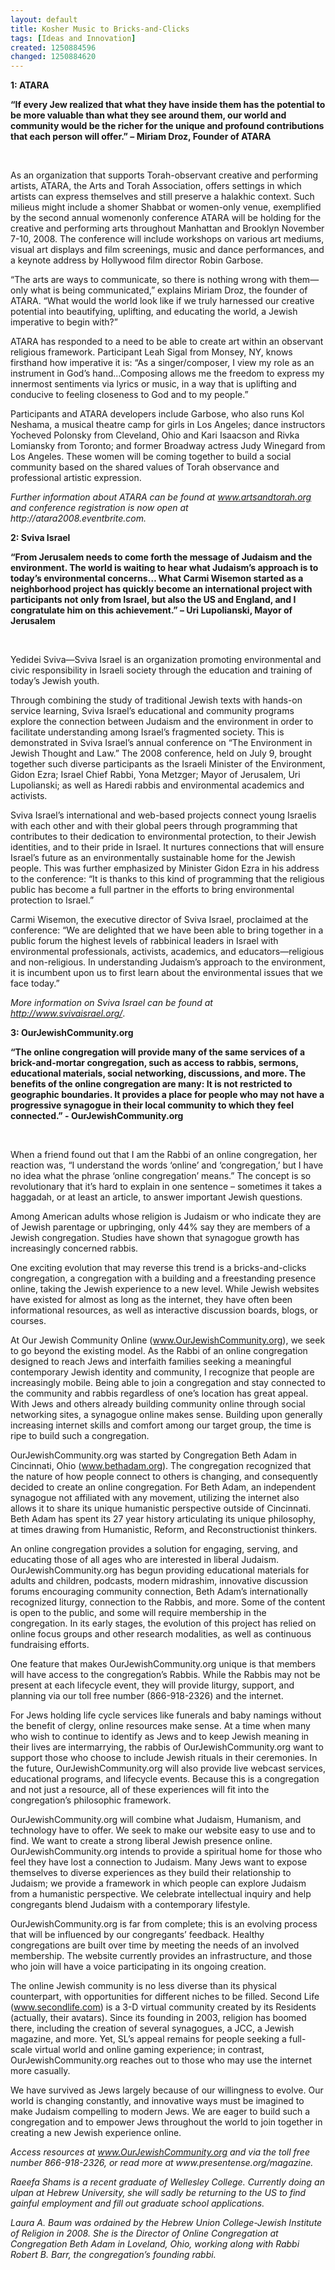 ```yaml
---
layout: default
title: Kosher Music to Bricks-and-Clicks
tags: [Ideas and Innovation]
created: 1250884596
changed: 1250884620
---
```

<p><strong>1: ATARA</strong></p>
<p><strong>&ldquo;If every Jew realized that what they have inside them has the potential to be more valuable than what they see around them, our world and community would be the richer for the unique and profound contributions that each person will offer.&rdquo; &ndash; Miriam Droz, Founder of ATARA</strong></p>
<p>&nbsp;</p>
<p>As an organization that supports Torah-observant creative and performing artists, ATARA, the Arts and Torah Association, offers settings in which artists can express themselves and still preserve a halakhic context. Such milieus might include a shomer Shabbat or women-only venue, exemplified by the second annual womenonly conference ATARA will be holding for the creative and performing arts throughout Manhattan and Brooklyn November 7-10, 2008. The conference will include workshops on various art mediums, visual art displays and film screenings, music and dance performances, and a keynote address by Hollywood film director Robin Garbose.</p>
<p>&ldquo;The arts are ways to communicate, so there is nothing wrong with them&mdash;only what is being communicated,&rdquo; explains Miriam Droz, the founder of ATARA. &ldquo;What would the world look like if we truly harnessed our creative potential into beautifying, uplifting, and educating the world, a Jewish imperative to begin with?&rdquo;</p>
<p>ATARA has responded to a need to be able to create art within an observant religious framework. Participant Leah Sigal from Monsey, NY, knows firsthand how imperative it is: &ldquo;As a singer/composer, I view my role as an instrument in God&rsquo;s hand...Composing allows me the freedom to express my innermost sentiments via lyrics or music, in a way that is uplifting and conducive to feeling closeness to God and to my people.&rdquo;</p>
<p>Participants and ATARA developers include Garbose, who also runs Kol Neshama, a musical theatre camp for girls in Los Angeles; dance instructors Yocheved Polonsky from Cleveland, Ohio and Kari Isaacson and Rivka Lomiansky from Toronto; and former Broadway actress Judy Winegard from Los Angeles. These women will be coming together to build a social community based on the shared values of Torah observance and professional artistic expression.</p>
<p><em>Further information about ATARA can be found at <a href="http://www.artsandtorah.org/" title="www.artsandtorah.org">www.artsandtorah.org</a> and conference registration is now open at http://atara2008.eventbrite.com.</em></p>
<p><strong>2: Sviva Israel</strong><strong> </strong></p>
<p><strong>&ldquo;From Jerusalem needs to come forth the message of Judaism and the environment. The world is waiting to hear what Judaism&rsquo;s approach is to today&rsquo;s environmental concerns&hellip; What Carmi Wisemon started as a neighborhood project has quickly become an international project with participants not only from Israel, but also the US and England, and I congratulate him on this achievement.&rdquo; &ndash; Uri Lupolianski, Mayor of Jerusalem</strong></p>
<p>&nbsp;</p>
<p>Yedidei Sviva&mdash;Sviva Israel is an organization promoting environmental and civic responsibility in Israeli society through the education and training of today&rsquo;s Jewish youth.</p>
<p>Through combining the study of traditional Jewish texts with hands-on service learning, Sviva Israel&rsquo;s educational and community programs explore the connection between Judaism and the environment in order to facilitate understanding among Israel&rsquo;s fragmented society. This is demonstrated in Sviva Israel&rsquo;s annual conference on &ldquo;The Environment in Jewish Thought and Law.&rdquo; The 2008 conference, held on July 9, brought together such diverse participants as the Israeli Minister of the Environment, Gidon Ezra; Israel Chief Rabbi, Yona Metzger; Mayor of Jerusalem, Uri Lupolianski; as well as Haredi rabbis and environmental academics and activists.</p>
<p>Sviva Israel&rsquo;s international and web-based projects connect young Israelis with each other and with their global peers through programming that contributes to their dedication to environmental protection, to their Jewish identities, and to their pride in Israel. It nurtures connections that will ensure Israel&rsquo;s future as an environmentally sustainable home for the Jewish people. This was further emphasized by Minister Gidon Ezra in his address to the conference: &ldquo;It is thanks to this kind of programming that the religious public has become a full partner in the efforts to bring environmental protection to Israel.&rdquo;</p>
<p>Carmi Wisemon, the executive director of Sviva Israel, proclaimed at the conference: &ldquo;We are delighted that we have been able to bring together in a public forum the highest levels of rabbinical leaders in Israel with environmental professionals, activists, academics, and educators&mdash;religious and non-religious. In understanding Judaism&rsquo;s approach to the environment, it is incumbent upon us to first learn about the environmental issues that we face today.&rdquo;</p>
<p><em>More information on Sviva Israel can be found at <a href="http://www.svivaisrael.org/">http://www.svivaisrael.org/</a></em>.</p>
<p><strong>3: OurJewishCommunity.org</strong><strong> </strong></p>
<p><strong>&ldquo;The online congregation will provide many of the same services of a brick-and-mortar congregation, such as access to rabbis, sermons, educational materials, social networking, discussions, and more. The benefits of the online congregation are many: It is not restricted to geographic boundaries. It provides a place for people who may not have a progressive synagogue in their local community to which they feel connected.&rdquo; - OurJewishCommunity.org</strong></p>
<p>&nbsp;</p>
<p>When a friend found out that I am the Rabbi of an online congregation, her reaction was, &ldquo;I understand the words &lsquo;online&rsquo; and &lsquo;congregation,&rsquo; but I have no idea what the phrase &lsquo;online congregation&rsquo; means.&rdquo; The concept is so revolutionary that it&rsquo;s hard to explain in one sentence &ndash; sometimes it takes a haggadah, or at least an article, to answer important Jewish questions.</p>
<p>Among American adults whose religion is Judaism or who indicate they are of Jewish parentage or upbringing, only 44% say they are members of a Jewish congregation. Studies have shown that synagogue growth has increasingly concerned rabbis.</p>
<p>One exciting evolution that may reverse this trend is a bricks-and-clicks congregation, a congregation with a building and a freestanding presence online, taking the Jewish experience to a new level. While Jewish websites have existed for almost as long as the internet, they have often been informational resources, as well as interactive discussion boards, blogs, or courses.</p>
<p>At Our Jewish Community Online (<a href="http://www.ourjewishcommunity.org/" title="www.OurJewishCommunity.org">www.OurJewishCommunity.org</a>), we seek to go beyond the existing model. As the Rabbi of an online congregation designed to reach Jews and interfaith families seeking a meaningful contemporary Jewish identity and community, I recognize that people are increasingly mobile. Being able to join a congregation and stay connected to the community and rabbis regardless of one&rsquo;s location has great appeal. With Jews and others already building community online through social networking sites, a synagogue online makes sense. Building upon generally increasing internet skills and comfort among our target group, the time is ripe to build such a congregation.</p>
<p>OurJewishCommunity.org was started by Congregation Beth Adam in Cincinnati, Ohio (<a href="http://www.bethadam.org/" title="www.bethadam.org">www.bethadam.org</a>). The congregation recognized that the nature of how people connect to others is changing, and consequently decided to create an online congregation. For Beth Adam, an independent synagogue not affiliated with any movement, utilizing the internet also allows it to share its unique humanistic perspective outside of Cincinnati. Beth Adam has spent its 27 year history articulating its unique philosophy, at times drawing from Humanistic, Reform, and Reconstructionist thinkers.</p>
<p>An online congregation provides a solution for engaging, serving, and educating those of all ages who are interested in liberal Judaism. OurJewishCommunity.org has begun providing educational materials for adults and children, podcasts, modern midrashim, innovative discussion forums encouraging community connection, Beth Adam&rsquo;s internationally recognized liturgy, connection to the Rabbis, and more. Some of the content is open to the public, and some will require membership in the congregation. In its early stages, the evolution of this project has relied on online focus groups and other research modalities, as well as continuous fundraising efforts.</p>
<p>One feature that makes OurJewishCommunity.org unique is that members will have access to the congregation&rsquo;s Rabbis. While the Rabbis may not be present at each lifecycle event, they will provide liturgy, support, and planning via our toll free number (866-918-2326) and the internet.</p>
<p>For Jews holding life cycle services like funerals and baby namings without the benefit of clergy, online resources make sense. At a time when many who wish to continue to identify as Jews and to keep Jewish meaning in their lives are intermarrying, the rabbis of OurJewishCommunity.org want to support those who choose to include Jewish rituals in their ceremonies. In the future, OurJewishCommunity.org will also provide live webcast services, educational programs, and lifecycle events. Because this is a congregation and not just a resource, all of these experiences will fit into the congregation&rsquo;s philosophic framework.</p>
<p>OurJewishCommunity.org will combine what Judaism, Humanism, and technology have to offer. We seek to make our website easy to use and to find. We want to create a strong liberal Jewish presence online. OurJewishCommunity.org intends to provide a spiritual home for those who feel they have lost a connection to Judaism. Many Jews want to expose themselves to diverse experiences as they build their relationship to Judaism; we provide a framework in which people can explore Judaism from a humanistic perspective. We celebrate intellectual inquiry and help congregants blend Judaism with a contemporary lifestyle.</p>
<p>OurJewishCommunity.org is far from complete; this is an evolving process that will be influenced by our congregants&rsquo; feedback. Healthy congregations are built over time by meeting the needs of an involved membership. The website currently provides an infrastructure, and those who join will have a voice participating in its ongoing creation.</p>
<p>The online Jewish community is no less diverse than its physical counterpart, with opportunities for different niches to be filled. Second Life (<a href="http://www.secondlife.com/" title="www.secondlife.com">www.secondlife.com</a>) is a 3-D virtual community created by its Residents (actually, their avatars). Since its founding in 2003, religion has boomed there, including the creation of several synagogues, a JCC, a Jewish magazine, and more. Yet, SL&rsquo;s appeal remains for people seeking a full-scale virtual world and online gaming experience; in contrast, OurJewishCommunity.org reaches out to those who may use the internet more casually.</p>
<p>We have survived as Jews largely because of our willingness to evolve. Our world is changing constantly, and innovative ways must be imagined to make Judaism compelling to modern Jews. We are eager to build such a congregation and to empower Jews throughout the world to join together in creating a new Jewish experience online.</p>
<p><em>Access resources at <a href="http://www.ourjewishcommunity.org/" title="www.OurJewishCommunity.org">www.OurJewishCommunity.org</a> and via the toll free number 866-918-2326, or read more at www.presentense.org/magazine.</em></p>
<p><em>Raeefa Shams is a recent graduate of Wellesley College. Currently doing an ulpan at Hebrew University, she will sadly be returning to the US to find gainful employment and fill out graduate school applications. </em></p>
<p><em>Laura A. Baum was ordained by the Hebrew Union College-Jewish Institute of Religion in 2008. She is the Director of Online Congregation at Congregation Beth Adam in Loveland, Ohio, working along with Rabbi Robert B. Barr, the congregation&rsquo;s founding rabbi.</em></p>
